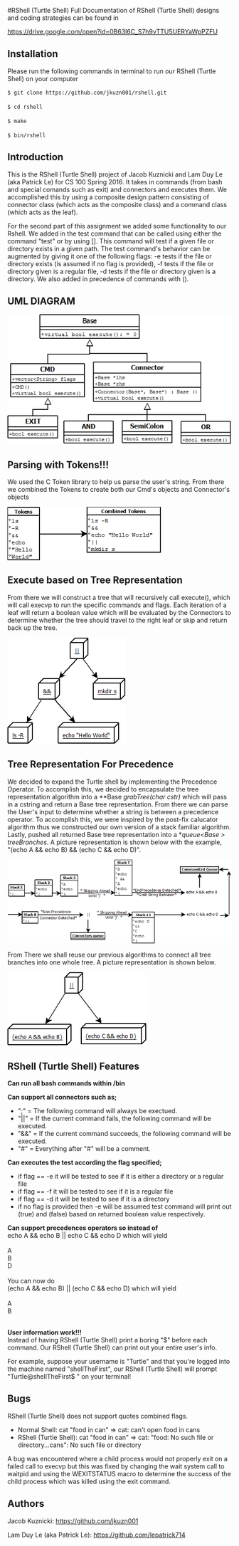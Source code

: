#RShell (Turtle Shell)
Full Documentation of RShell (Turtle Shell) designs and coding strategies can be found in

https://drive.google.com/open?id=0B63l6C_S7h9vTTU5UERYaWpPZFU

Installation
------------
Please run the following commands in terminal to run our RShell (Turtle Shell) on your computer
```Installation
$ git clone https://github.com/jkuzn001/rshell.git

$ cd rshell

$ make

$ bin/rshell
```

Introduction
------------
This is the RShell (Turtle Shell) project of Jacob Kuznicki and Lam Duy Le (aka Patrick Le) for CS 100 Spring 2016. It takes in commands (from bash and special comands such as exit) and connectors and executes them.  We accomplished this by using a composite design pattern consisting of connector class (which acts as the composite class) and a command class (which acts as the leaf).

For the second part of this assignment we added some functionality to our Rshell.  We added in the test command that can be called using either the command "test" or by using [].  This command will test if a given file or directory exists in a given path.  The test command's behavior can be augmented by giving it one of the following flags: -e tests if the file or directory exists (is assumed if no flag is provided), -f tests if the file or directory given is a regular file, -d tests if the file or directory given is a directory.  We also added in precedence of commands with ().

UML DIAGRAM
------------

![Alt text](/pictures/UML_Diagram.png?raw=true "Optional Title")

Parsing with Tokens!!!
------------
We used the C Token library to help us parse the user's string. From there we combined the Tokens to create both our Cmd's objects and Connector's objects

![Alt text](/pictures/Tokens.png?raw=true "Optional Title")

Execute based on Tree Representation
------------
From there we will construct a tree that will recursively call execute(), which will call execvp to run the specific commands and flags. Each iteration of a leaf will return a boolean value which will be evaluated by the Connectors to determine whether the tree should travel to the right leaf or skip and return back up the tree.

![Alt text](/pictures/tree.png?raw=true "Optional Title")

Tree Representation For Precedence
------------
We decided to expand the Turtle shell by implementing the Precedence Operator. To accomplish this, we decided to encapsulate the tree representation algorithm into a **Base *grabTree(char *cstr)** which will pass in a cstring and return a Base tree representation. From there we can parse the User's input to determine whether a string is between a precedence operator. To accomplish this, we were inspired by the post-fix calucator algorithm thus we constructed our own version of a stack familiar algorithm. Lastly, pushed all returned Base tree representation into a **queue<Base *> treeBranches**. A picture representation is shown below with the example, <br /> "(echo A && echo B) && (echo C && echo D)".  

![Alt text](/pictures/PrecedenceParsing.png?raw=true "Optional Title")

From There we shall reuse our previous algorithms to connect all tree branches into one whole tree. A picture representation is shown below. 

![Alt text](/pictures/PrecedenceTree.png?raw=true "Optional Title")

RShell (Turtle Shell) Features
------------
**Can run all bash commands within /bin**

**Can support all connectors such as;**
* ";" = The following command will always be exectued.
* "||" = If the current command fails, the following command will be executed.
* "&&" = If the current command succeeds, the following command will be executed.
* "#" = Everything after "#" will be a comment.

**Can executes the test according the flag specified;**
* if flag == -e it will be tested to see if it is either a directory or a regular file
* if flag == -f it will be tested to see if it is a regular file
* if flag == -d it will be tested to see if it is a directory
* if no flag is provided then -e will be assumed
test command will print out (true) and (false) based on returned boolean value respectively. 

**Can support precedences operators so instead of <br />**
echo A && echo B || echo C && echo D which will yield <br /><br />
A <br />
B <br />
D <br /><br />
You can now do <br />
(echo A && echo B) || (echo C && echo D) which will yield <br /><br />
A <br />
B <br /><br />

**User information work!!!**<br />
Instead of having RShell (Turtle Shell) print a boring "$" before each command.
Our RShell (Turtle Shell) can print out your entire user's info.<br />

For example, suppose your username is "Turtle" and that you're logged into the machine named "shellTheFirst",
our RShell (Turtle Shell) will prompt "Turtle@shellTheFirst$ " on your terminal!

Bugs
------------
RShell (Turtle Shell) does not support quotes combined flags.
* Normal Shell: cat "food in can" => cat: can't open food in cans
* RShell (Turtle Shell): cat "food in can" => cat: "food: No such file or directory...cans": No such file or directory

A bug was encountered where a child process would not properly exit on a failed call to execvp but this was fixed by changing the wait system call to waitpid and using the WEXITSTATUS macro to determine the success of the child process which was killed using the exit command.

Authors
------------
Jacob Kuznicki: https://github.com/jkuzn001

Lam Duy Le (aka Patrick Le): https://github.com/lepatrick714
